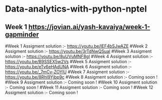 # Data-analytics-with-python-nptel

## Week 1 https://jovian.ai/yash-kavaiya/week-1-gapminder

#Week 1 Assigment solution :- https://youtu.be/lEF4bSJwAZE
#Week 2 Assigment solution :- https://youtu.be/3rTdNwQSuaI
#Week 3 Assigment solution :- https://youtu.be/8uUVuMNF8gI
#Week 4 Assigment solution :- https://youtu.be/B9SSEX5w2Vs
#Week 5 Assigment solution :- https://youtu.be/eTv6eHAdUNA
#Week 6 Assigment solution :- https://youtu.be/_7mCv-ZOYlU
#Week 7 Assigment solution :- https://youtu.be/8RhI9Yjbp9c
#Week 8 Assigment solution :- Coming soon !
#Week 9 Assigment solution :-  Coming soon !
#Week 10 Assigment solution :- Coming soon !
#Week 11 Assigment solution :- Coming soon !
#Week 12 Assigment solution :- Coming soon !
